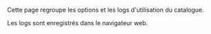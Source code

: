 Cette page regroupe les options et les logs d'utilisation du catalogue. 

Les logs sont enregistrés dans le navigateur web.